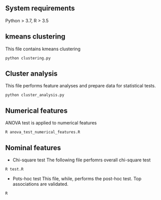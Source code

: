 ## System requirements
Python > 3.7, R > 3.5

## kmeans clustering
This file contains kmeans clustering
```
python clustering.py
```

## Cluster analysis
This file performs feature analyses and prepare data for statistical tests.
```
python cluster_analysis.py
```

## Numerical features
ANOVA test is applied to numerical features
```
R anova_test_numerical_features.R 
```

## Nominal features
* Chi-square test
The following file perfomrs overall chi-square test
```
R test.R
```
* Pots-hoc test 
This file, while, performs the post-hoc test. Top associations are validated.
```
R 
```
